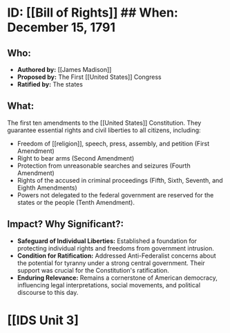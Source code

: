 # ID: [[Bill of Rights]] ## When: December 15, 1791
## Who: 
* **Authored by:** [[James Madison]] 
* **Proposed by:**  The First [[United States]] Congress
* **Ratified by:** The states 

## What:
The first ten amendments to the [[United States]] Constitution. They guarantee essential rights and civil liberties to all citizens, including: 
* Freedom of [[religion]], speech, press, assembly, and petition (First Amendment)
* Right to bear arms (Second Amendment)
* Protection from unreasonable searches and seizures (Fourth Amendment)
* Rights of the accused in criminal proceedings (Fifth, Sixth, Seventh, and Eighth Amendments)
* Powers not delegated to the federal government are reserved for the states or the people (Tenth Amendment). 

## Impact? Why Significant?: 
* **Safeguard of Individual Liberties:** Established a foundation for protecting individual rights and freedoms from government intrusion.
* **Condition for Ratification:** Addressed Anti-Federalist concerns about the potential for tyranny under a strong central government. Their support was crucial for the Constitution's ratification.
* **Enduring Relevance:** Remains a cornerstone of American democracy, influencing legal interpretations, social movements, and political discourse to this day.  

# [[IDS Unit 3]